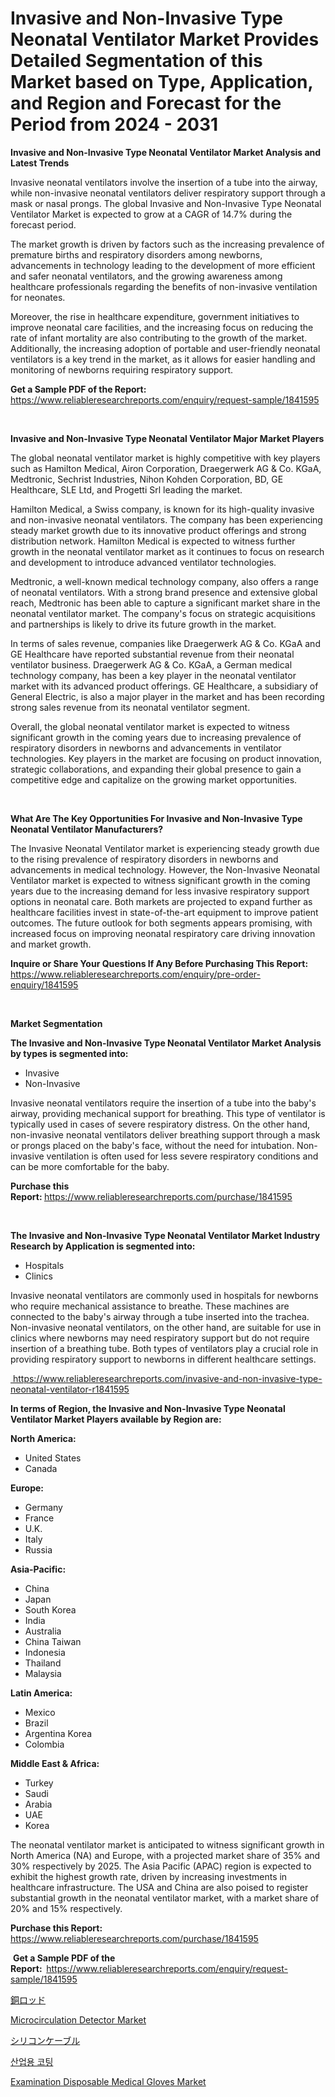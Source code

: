 <p><h1>Invasive and Non-Invasive Type Neonatal Ventilator Market Provides Detailed Segmentation of this Market based on Type, Application, and Region and Forecast for the Period from 2024 - 2031</h1></p><p><strong>Invasive and Non-Invasive Type Neonatal Ventilator Market Analysis and Latest Trends</strong></p>
<p><p>Invasive neonatal ventilators involve the insertion of a tube into the airway, while non-invasive neonatal ventilators deliver respiratory support through a mask or nasal prongs. The global Invasive and Non-Invasive Type Neonatal Ventilator Market is expected to grow at a CAGR of 14.7% during the forecast period. </p><p>The market growth is driven by factors such as the increasing prevalence of premature births and respiratory disorders among newborns, advancements in technology leading to the development of more efficient and safer neonatal ventilators, and the growing awareness among healthcare professionals regarding the benefits of non-invasive ventilation for neonates.</p><p>Moreover, the rise in healthcare expenditure, government initiatives to improve neonatal care facilities, and the increasing focus on reducing the rate of infant mortality are also contributing to the growth of the market. Additionally, the increasing adoption of portable and user-friendly neonatal ventilators is a key trend in the market, as it allows for easier handling and monitoring of newborns requiring respiratory support.</p></p>
<p><strong>Get a Sample PDF of the Report:&nbsp;</strong> <a href="https://www.reliableresearchreports.com/enquiry/request-sample/1841595">https://www.reliableresearchreports.com/enquiry/request-sample/1841595</a></p>
<p>&nbsp;</p>
<p><strong>Invasive and Non-Invasive Type Neonatal Ventilator Major Market Players</strong></p>
<p><p>The global neonatal ventilator market is highly competitive with key players such as Hamilton Medical, Airon Corporation, Draegerwerk AG & Co. KGaA, Medtronic, Sechrist Industries, Nihon Kohden Corporation, BD, GE Healthcare, SLE Ltd, and Progetti Srl leading the market.</p><p>Hamilton Medical, a Swiss company, is known for its high-quality invasive and non-invasive neonatal ventilators. The company has been experiencing steady market growth due to its innovative product offerings and strong distribution network. Hamilton Medical is expected to witness further growth in the neonatal ventilator market as it continues to focus on research and development to introduce advanced ventilator technologies.</p><p>Medtronic, a well-known medical technology company, also offers a range of neonatal ventilators. With a strong brand presence and extensive global reach, Medtronic has been able to capture a significant market share in the neonatal ventilator market. The company's focus on strategic acquisitions and partnerships is likely to drive its future growth in the market.</p><p>In terms of sales revenue, companies like Draegerwerk AG & Co. KGaA and GE Healthcare have reported substantial revenue from their neonatal ventilator business. Draegerwerk AG & Co. KGaA, a German medical technology company, has been a key player in the neonatal ventilator market with its advanced product offerings. GE Healthcare, a subsidiary of General Electric, is also a major player in the market and has been recording strong sales revenue from its neonatal ventilator segment.</p><p>Overall, the global neonatal ventilator market is expected to witness significant growth in the coming years due to increasing prevalence of respiratory disorders in newborns and advancements in ventilator technologies. Key players in the market are focusing on product innovation, strategic collaborations, and expanding their global presence to gain a competitive edge and capitalize on the growing market opportunities.</p></p>
<p>&nbsp;</p>
<p><strong>What Are The Key Opportunities For Invasive and Non-Invasive Type Neonatal Ventilator Manufacturers?</strong></p>
<p><p>The Invasive Neonatal Ventilator market is experiencing steady growth due to the rising prevalence of respiratory disorders in newborns and advancements in medical technology. However, the Non-Invasive Neonatal Ventilator market is expected to witness significant growth in the coming years due to the increasing demand for less invasive respiratory support options in neonatal care. Both markets are projected to expand further as healthcare facilities invest in state-of-the-art equipment to improve patient outcomes. The future outlook for both segments appears promising, with increased focus on improving neonatal respiratory care driving innovation and market growth.</p></p>
<p><strong>Inquire or Share Your Questions If Any Before Purchasing This Report:</strong> <a href="https://www.reliableresearchreports.com/enquiry/pre-order-enquiry/1841595">https://www.reliableresearchreports.com/enquiry/pre-order-enquiry/1841595</a></p>
<p>&nbsp;</p>
<p><strong>Market Segmentation</strong></p>
<p><strong>The Invasive and Non-Invasive Type Neonatal Ventilator Market Analysis by types is segmented into:</strong></p>
<p><ul><li>Invasive</li><li>Non-Invasive</li></ul></p>
<p><p>Invasive neonatal ventilators require the insertion of a tube into the baby's airway, providing mechanical support for breathing. This type of ventilator is typically used in cases of severe respiratory distress. On the other hand, non-invasive neonatal ventilators deliver breathing support through a mask or prongs placed on the baby's face, without the need for intubation. Non-invasive ventilation is often used for less severe respiratory conditions and can be more comfortable for the baby.</p></p>
<p><strong>Purchase this Report:&nbsp;</strong><a href="https://www.reliableresearchreports.com/purchase/1841595">https://www.reliableresearchreports.com/purchase/1841595</a></p>
<p>&nbsp;</p>
<p><strong>The Invasive and Non-Invasive Type Neonatal Ventilator Market Industry Research by Application is segmented into:</strong></p>
<p><ul><li>Hospitals</li><li>Clinics</li></ul></p>
<p><p>Invasive neonatal ventilators are commonly used in hospitals for newborns who require mechanical assistance to breathe. These machines are connected to the baby's airway through a tube inserted into the trachea. Non-invasive neonatal ventilators, on the other hand, are suitable for use in clinics where newborns may need respiratory support but do not require insertion of a breathing tube. Both types of ventilators play a crucial role in providing respiratory support to newborns in different healthcare settings.</p></p>
<p><a href="https://www.reliableresearchreports.com/invasive-and-non-invasive-type-neonatal-ventilator-r1841595">&nbsp;https://www.reliableresearchreports.com/invasive-and-non-invasive-type-neonatal-ventilator-r1841595</a></p>
<p><strong>In terms of Region, the Invasive and Non-Invasive Type Neonatal Ventilator Market Players available by Region are:</strong></p>
<p>
    <p> <strong> North America: </strong>
        <ul>
            <li>United States</li>
            <li>Canada</li>
        </ul>
        </p> 
    <p> <strong> Europe: </strong>
        <ul>
            <li>Germany</li>
            <li>France</li>
            <li>U.K.</li>
            <li>Italy</li>
            <li>Russia</li>
        </ul>
        </p> 
    <p> <strong> Asia-Pacific: </strong>
        <ul>
            <li>China</li>
            <li>Japan</li>
            <li>South Korea</li>
            <li>India</li>
            <li>Australia</li>
            <li>China Taiwan</li>
            <li>Indonesia</li>
            <li>Thailand</li>
            <li>Malaysia</li>
        </ul>
        </p> 
    <p> <strong> Latin America: </strong>
        <ul>
            <li>Mexico</li>
            <li>Brazil</li>
            <li>Argentina Korea</li>
            <li>Colombia</li>
        </ul>
        </p> 
    <p> <strong> Middle East & Africa: </strong>
        <ul>
            <li>Turkey</li>
            <li>Saudi</li>
            <li>Arabia</li>
            <li>UAE</li>
            <li>Korea</li>
        </ul>
    </p>
    </p>
<p><p>The neonatal ventilator market is anticipated to witness significant growth in North America (NA) and Europe, with a projected market share of 35% and 30% respectively by 2025. The Asia Pacific (APAC) region is expected to exhibit the highest growth rate, driven by increasing investments in healthcare infrastructure. The USA and China are also poised to register substantial growth in the neonatal ventilator market, with a market share of 20% and 15% respectively.</p></p>
<p><strong>Purchase this Report: </strong><a href="https://www.reliableresearchreports.com/purchase/1841595">https://www.reliableresearchreports.com/purchase/1841595</a></p>
<p>&nbsp;<strong>Get a Sample PDF of the Report:&nbsp;&nbsp;</strong><a href="https://www.reliableresearchreports.com/enquiry/request-sample/1841595">https://www.reliableresearchreports.com/enquiry/request-sample/1841595</a></p>
<p><strong></strong></p>
<p><p><a href="https://github.com/FrancoWeber2023/Market-Research-Report-List-1/blob/main/768166751960.md">銅ロッド</a></p><p><a href="https://github.com/RyleeBauch2023/Market-Research-Report-List-1/blob/main/microcirculation-detector-market.md">Microcirculation Detector Market</a></p><p><a href="https://github.com/kegley4963/Market-Research-Report-List-1/blob/main/338634851959.md">シリコンケーブル</a></p><p><a href="https://github.com/wallacBahrtyinger567686/Market-Research-Report-List-1/blob/main/207105547291.md">산업용 코팅</a></p><p><a href="https://github.com/Sarissaschmalingtr6fz2739/Market-Research-Report-List-2/blob/main/examination-disposable-medical-gloves-market.md">Examination Disposable Medical Gloves Market</a></p></p>